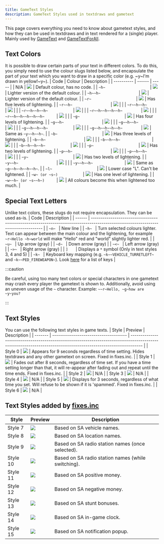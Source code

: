 ```yaml
---
title: GameText Styles
description: GameText Styles used in textdraws and gametext
---
```


This page covers everything you need to know about gametext styles, and how they can be used in textdraws and in text rendered for a (single) player.
Mainly used by [GameText](../functions/GameTextForPlayer) and [GameTextForAll](../functions/GameTextForAll).

## Text Colors
It is possible to draw certain parts of your text in different colors. To do this, you simply need to use the colour slugs listed below, and encapsulate the part of your text which you want to draw in a specific color (e.g. \~y\~I'm drawn in yellow!\~y\~).
| Code                      | Colour | Description |
| ----------                | ------ | ----- |
| N/A                       | ![](/images/gameTextStyles/-.png) | Default colour, has no code.           |
| `~h~                    ` | ![](/images/gameTextStyles/h.png) | Lighter version of the default colour. |
| `~h~~h~                 ` | ![](/images/gameTextStyles/hh.png) | Lighter version of the default colour. |
| `~r~                    ` | ![](/images/gameTextStyles/r.png) | Has five levels of lightening.         |
| `~r~~h~                 ` | ![](/images/gameTextStyles/rh.png) | |
| `~r~~h~~h~              ` | ![](/images/gameTextStyles/rhh.png) | |
| `~r~~h~~h~~h~           ` | ![](/images/gameTextStyles/rhhh.png) | |
| `~r~~h~~h~~h~~h~        ` | ![](/images/gameTextStyles/rhhhh.png) | |
| `~r~~h~~h~~h~~h~~h~     ` | ![](/images/gameTextStyles/rhhhhh.png) | |
| `~g~                    ` | ![](/images/gameTextStyles/g.png) | Has four levels of lightening. |
| `~g~~h~                 ` | ![](/images/gameTextStyles/gh.png) | |
| `~g~~h~~h~              ` | ![](/images/gameTextStyles/ghh.png) | |
| `~g~~h~~h~~h~           ` | ![](/images/gameTextStyles/ghhh.png) | |
| `~g~~h~~h~~h~~h~        ` | ![](/images/gameTextStyles/ghhhh.png) | Same as `~y~~h~~h~`. |
| `~b~                    ` | ![](/images/gameTextStyles/b.png) | Has three levels of lightening. |
| `~b~~h~                 ` | ![](/images/gameTextStyles/bh.png) | |
| `~b~~h~~h~              ` | ![](/images/gameTextStyles/bhh.png) | |
| `~b~~h~~h~~h~           ` | ![](/images/gameTextStyles/bhhh.png) | |
| `~p~                    ` | ![](/images/gameTextStyles/p.png) | Has two levels of lightening. |
| `~p~~h~                 ` | ![](/images/gameTextStyles/ph.png) | |
| `~p~~h~~h~              ` | ![](/images/gameTextStyles/phh.png) | |
| `~y~                    ` | ![](/images/gameTextStyles/y.png) | Has two levels of lightening. |
| `~y~~h~                 ` | ![](/images/gameTextStyles/yh.png) | |
| `~y~~h~~h~              ` | ![](/images/gameTextStyles/yhh.png) | Same as `~g~~h~~h~~h~~h~`. |
| `~l~                    ` | ![](/images/gameTextStyles/l.png) | Lower case "L".  Can't be lightened. |
| `~w~ (or ~s~)           ` | ![](/images/gameTextStyles/w.png) | Has one level of lightening. |
| `~w~~h~ (or ~s~~h~)     ` | ![](/images/gameTextStyles/wh.png) | All colours become this when lightened too much. |

## Special Text Letters
Unlike text colors, these slugs do not require encapsulation. They can be used as-is.
| Code | Description                                                                                                                         |
| ------ | ----------------------------------------------------------------------------------------------------------------------------------- |
| `~n~ ` | New line                                                                                                                            |
| `~h~ ` | Turn selected colours lighter.  Text can appear between the main colour and the lightening, for example `~r~Hello ~h~world` will make "Hello" red and "world" slightly lighter red. |
| `~u~ ` | Up arrow (gray)                                                                                                                     |
| `~d~ ` | Down arrow (gray)                                                                                                                   |
| `~<~ ` | Left arrow (gray)                                                                                                                   |
| `~>~ ` | Right arrow (gray)                                                                                                                  |
| `]   ` | Displays a `*` symbol (Only in text styles 3, 4 and 5)                                                                               |
| `~k~ ` | Keyboard key mapping (e.g. `~k~~VEHICLE_TURRETLEFT~` and `~k~~PED_FIREWEAPON~`). Look [here](../resources/keys) for a list of keys    |

:::caution

Be careful, using too many text colors or special characters in one gametext may crash every player the gametext is shown to. Additionally, avoid using an uneven usage of the `~` character. Example: `~~r~Hello, ~g~how are ~y~you?`

:::

## Text Styles
You can use the following text styles in game texts.
| Style   | Preview                                | Description                                                                                                                                                        |
| ------- | -------------------------------------- | ------------------------------------------------------------------------------------------------------------------------------------------------------------------ |
| Style 0 | ![](/images/gameTextStyles/style0.png) | Appears for 9 seconds regardless of time setting. Hides textdraws and any other gametext on screen.  Fixed in fixes.inc.                                                                |
| Style 1 | ![](/images/gameTextStyles/style1.png) | Fades out after 8 seconds, regardless of time set. If you have a time setting longer than that, it will re-appear after fading out and repeat until the time ends.  Fixed in fixes.inc. |
| Style 2 | ![](/images/gameTextStyles/style2.png) | N/A                                                                                                                                                                |
| Style 3 | ![](/images/gameTextStyles/style3.png) | N/A                                                                                                                                                                |
| Style 4 | ![](/images/gameTextStyles/style4.png) | N/A                                                                                                                                                                |
| Style 5 | ![](/images/gameTextStyles/style5.png) | Displays for 3 seconds, regardless of what time you set. Will refuse to be shown if it is 'spammed'.  Fixed in fixes.inc.                                                               |
| Style 6 | ![](/images/gameTextStyles/style6.png) | N/A                                                                                                                                                                |

## Text Styles added by [fixes.inc](https://github.com/pawn-lang/sa-mp-fixes)  
| Style   | Preview                                | Description                                                                                                                                                        |
| ------- | -------------------------------------- | ------------------------------------------------------------------------------------------------------------------------------------------------------------------ |
| Style 7 | ![](/images/gameTextStyles/style7.png) | Based on SA vehicle names.                                                                                                                                                             |
| Style 8 | ![](/images/gameTextStyles/style8.png) | Based on SA location names.                                                                                                                                                              |
| Style 9 | ![](/images/gameTextStyles/style9.png) | Based on SA radio station names (once selected).                                                                                                                                                              |
| Style 10 | ![](/images/gameTextStyles/style10.png) | Based on SA radio station names (while switching).                                                                                                                                                            |
| Style 11 | ![](/images/gameTextStyles/style11.png) | Based on SA positive money.                                                                                                                                                              |
| Style 12 | ![](/images/gameTextStyles/style12.png) | Based on SA negative money.                                                                                                                                                             |
| Style 13 | ![](/images/gameTextStyles/style13.png) | Based on SA stunt bonuses.                                                                                                                                                             |
| Style 14 | ![](/images/gameTextStyles/style14.png) | Based on SA in-game clock.                                                                                                                                                             |
| Style 15 | ![](/images/gameTextStyles/style15.png) | Based on SA notification popup.                                                                                                                                                              |
